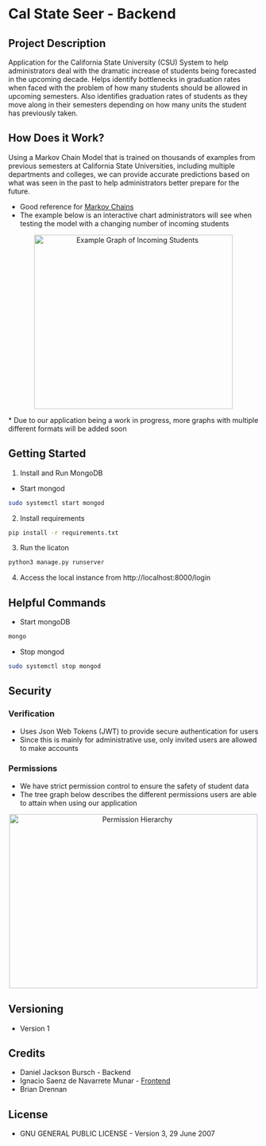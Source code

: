 # Cal State Seer - Backend
## Project Description
Application for the California State University (CSU) System to help administrators deal with the dramatic increase of students being forecasted in the upcoming decade. Helps identify bottlenecks in graduation rates when faced with the problem of how many students should be allowed in upcoming semesters. Also identifies graduation rates of students as they move along in their semesters depending on how many units the student has previously taken. 

## How Does it Work?
Using a Markov Chain Model that is trained on thousands of examples from previous semesters at California State Universities, including multiple departments and colleges, we can provide accurate predictions based on what was seen in the past to help administrators better prepare for the future. 
* Good reference for [Markov Chains](https://setosa.io/ev/markov-chains/)
* The example below is an interactive chart administrators will see when testing the model with a changing number of incoming students

<p align="center">
  <img src="https://github.com/djbursch/csuSeer-server/blob/master/images/Screen%20Shot%202020-03-29%20at%206.02.48%20PM.png" width="400" height="350" title="Example Graph of Incoming Students">
</p>
* Due to our application being a work in progress, more graphs with multiple different formats will be added soon

## Getting Started
1. Install and Run MongoDB 
* Start mongod
```bash
sudo systemctl start mongod
```
2. Install requirements
```bash
pip install -r requirements.txt
```
3. Run the licaton
```bash
python3 manage.py runserver
```
4. Access the local instance from http://localhost:8000/login

## Helpful Commands
* Start mongoDB
```bash
mongo
```
* Stop mongod
```bash
sudo systemctl stop mongod
```

## Security
### Verification
* Uses Json Web Tokens (JWT) to provide secure authentication for users
* Since this is mainly for administrative use, only invited users are allowed to make accounts
### Permissions
* We have strict permission control to ensure the safety of student data
* The tree graph below describes the different permissions users are able to attain when using our application

<p align="center">
  <img src="https://github.com/djbursch/csuSeer-server/blob/master/images/Permission%20Hierarchy.png" width="500" height="350" title="Permission Hierarchy">
</p>

## Versioning

* Version 1

## Credits
* Daniel Jackson Bursch - Backend
* Ignacio Saenz de Navarrete Munar - [Frontend](https://github.com/ignacioSaenzdeN/Csu_FE_MainApp)
* Brian Drennan

## License
* GNU GENERAL PUBLIC LICENSE - Version 3, 29 June 2007


